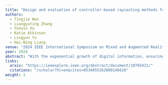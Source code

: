 ```yaml
---
title: "Design and evaluation of controller-based raycasting methods for secure and efficient text entry in virtual reality"
authors:
  - Tingjie Wan
  - Liangyuting Zhang
  - Yunxin Xu
  - Katie Atkinson
  - Lingyun Yu
  - Hai-Ning Liang
venue: "2024 IEEE International Symposium on Mixed and Augmented Reality (ISMAR)"
year: 2024
abstract: "With the exponential growth of digital information, ensuring text security, a fundamental component of information security, becomes increasingly paramount. While authentication remains a primary focus for data access control and protection, the rich sensor ecosystem and immersive experiences of virtual reality (VR) environments introduce new privacy risks, particularly with inconspicuous sensors like motion and location sensors. In this context, protecting the security of text entered by users poses a unique challenge. This paper explores the feasibility of enhancing text security by introducing variability in virtual input tools during typing processes. Specifically, we investigate the impact of introducing successive and random intermittent variations to the virtual ray (start point and direction) with controller-based raycasting techniques on text security and typing experience. The results demonstrate that introducing …"
links:
  arxiv: "https://ieeexplore.ieee.org/abstract/document/10765421/"
  citations: "/scholar?hl=en&cites=8534055262600146628"
weight: 1
---
```

